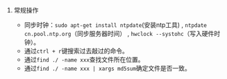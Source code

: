 1. 常规操作

    - 同步时钟：`sudo apt-get install ntpdate`(安装ntp工具) , `ntpdate cn.pool.ntp.org`（同步服务器时间） , `hwclock --systohc`（写入硬件时钟）。
    - 通过`ctrl + r`键搜索过去敲过的命令。
    - 通过`find ./ -name xxx`查找文件所在位置。
    - 通过`find ./ -name xxx | xargs md5sum`确定文件是否一致。